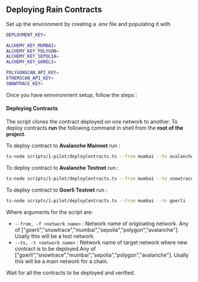 ## Deploying Rain Contracts
Set up the environment by creating a .env file and populating it with 
```sh
DEPLOYMENT_KEY= 

ALCHEMY_KEY_MUMBAI=
ALCHEMY_KEY_POLYGON=
ALCHEMY_KEY_SEPOLIA=
ALCHEMY_KEY_GORELI= 

POLYGONSCAN_API_KEY=
ETHERSCAN_API_KEY=
SNOWTRACE_KEY=
```

Once you have ennvironment setup, follow the steps : 

#### Deploying Contracts

The script clones the contract deployed on one network to another. 
To deploy contracts **run** the following command in shell from the **root of the project**.

To deploy contract to **Avalanche Mainnet** run : 
```sh
ts-node scripts/1-pilot/deployContracts.ts --from mumbai --to avalanche
``` 

To deploy contract to **Avalanche Testnet** run : 
```sh
ts-node scripts/1-pilot/deployContracts.ts --from mumbai --to snowtrace
``` 

To deploy contract to **Goerli Testnet** run : 
```sh
ts-node scripts/1-pilot/deployContracts.ts --from mumbai --to goerli
```

Where arguments for the script are:

- `--from, -f <network name>` : Network name of originating network. Any of ["goerli","snowtrace","mumbai","sepolia","polygon","avalanche"]. Usally this will be a test network.
- `--to, -t <network name>` : Network name of target network where new contract is to be deployed.Any of ["goerli","snowtrace","mumbai","sepolia","polygon","avalanche"]. Usally this will be a main network for a chain.

Wait for all the contracts to be deployed and verified.


